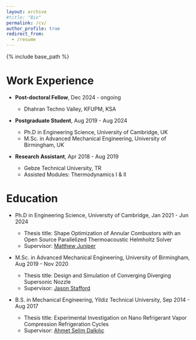 ```yaml
---
layout: archive
#title: "Bio"
permalink: /cv/
author_profile: true
redirect_from:
  - /resume
---
```


{% include base_path %}

Work Experience
======
* **Post-doctoral Fellow**, Dec 2024 - ongoing
  * Dhahran Techno Valley, KFUPM, KSA

* **Postgraduate Student**, Aug 2019 - Aug 2024 
  * Ph.D in Engineering Science, University of Cambridge, UK
  * M.Sc. in Advanced Mechanical Engineering, University of Birmingham, UK

* **Research Assistant**, Apr 2018 - Aug 2019 
  * Gebze Technical University, TR
  * Assisted Modules: Thermodynamics I & II

Education
======
* Ph.D in Engineering Science, University of Cambridge, Jan 2021 - Jun 2024
  * Thesis title: Shape Optimization of Annular Combustors with an Open Source Parallelized Thermoacoustic Helmholtz Solver
  * Supervisor: [Matthew Juniper](https://mpj1001.user.srcf.net/MJ_biography.html)

* M.Sc. in Advanced Mechanical Engineering, University of Birmingham, Aug 2019 - Nov 2020
  * Thesis title: Design and Simulation of Converging Diverging Supersonic Nozzle
  * Supervisor: [Jason Stafford](https://www.birmingham.ac.uk/staff/profiles/mechanical/stafford-jason)

* B.S. in Mechanical Engineering, Yildiz Technical University, Sep 2014 - Aug 2017
  * Thesis title: Experimental Investigation on Nano Refrigerant Vapor Compression Refrigeration Cycles
  * Supervisor: [Ahmet Selim Dalkılıç](https://avesis.yildiz.edu.tr/dalkilic)

<!-- Selected Publications
======
  <ul>{% for post in site.publications reversed %}
    {% include archive-single-cv.html %}
  {% endfor %}</ul>
  
Given Talks
======
  <ul>{% for post in site.talks reversed %}
    {% include archive-single-talk-cv.html  %}
  {% endfor %}</ul>
  
Teaching
======
  <ul>{% for post in site.teaching reversed %}
    {% include archive-single-cv.html %}
  {% endfor %}</ul> -->
  
